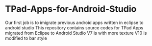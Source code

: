 # TPad-Apps-for-Android-Studio
Our first job is to imigrate previous android apps written in eclipse to android studio 
This repository contains source codes for TPad Apps migrated from Eclipse to Android Studio
V7 is with more texture
V10 is modified to bar style
